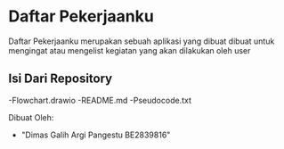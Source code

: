 # Daftar Pekerjaanku
Daftar Pekerjaanku merupakan sebuah aplikasi yang dibuat dibuat untuk mengingat atau mengelist kegiatan yang akan dilakukan oleh user 


## Isi Dari Repository
-Flowchart.drawio
-README.md
-Pseudocode.txt



Dibuat Oleh:
- "Dimas Galih Argi Pangestu BE2839816"